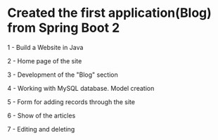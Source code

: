 # Created the first application(Blog) from Spring Boot 2
1 - Build a Website in Java

2 - Home page of the site

3 - Development of the "Blog" section

4 - Working with MySQL database. Model creation

5 - Form for adding records through the site

6 - Show of the articles

7 - Editing and deleting
